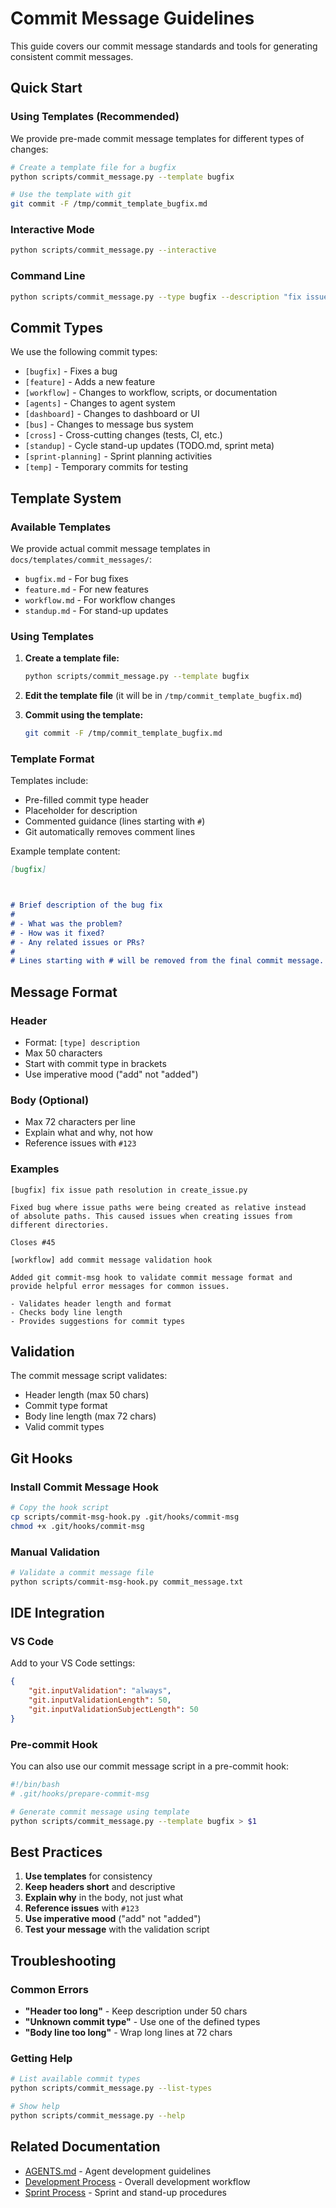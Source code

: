 # Commit Message Guidelines

This guide covers our commit message standards and tools for generating consistent commit messages.

## Quick Start

### Using Templates (Recommended)

We provide pre-made commit message templates for different types of changes:

```bash
# Create a template file for a bugfix
python scripts/commit_message.py --template bugfix

# Use the template with git
git commit -F /tmp/commit_template_bugfix.md
```

### Interactive Mode

```bash
python scripts/commit_message.py --interactive
```

### Command Line

```bash
python scripts/commit_message.py --type bugfix --description "fix issue path resolution"
```

## Commit Types

We use the following commit types:

- `[bugfix]` - Fixes a bug
- `[feature]` - Adds a new feature  
- `[workflow]` - Changes to workflow, scripts, or documentation
- `[agents]` - Changes to agent system
- `[dashboard]` - Changes to dashboard or UI
- `[bus]` - Changes to message bus system
- `[cross]` - Cross-cutting changes (tests, CI, etc.)
- `[standup]` - Cycle stand-up updates (TODO.md, sprint meta)
- `[sprint-planning]` - Sprint planning activities
- `[temp]` - Temporary commits for testing

## Template System

### Available Templates

We provide actual commit message templates in `docs/templates/commit_messages/`:

- `bugfix.md` - For bug fixes
- `feature.md` - For new features
- `workflow.md` - For workflow changes
- `standup.md` - For stand-up updates

### Using Templates

1. **Create a template file:**
   ```bash
   python scripts/commit_message.py --template bugfix
   ```

2. **Edit the template file** (it will be in `/tmp/commit_template_bugfix.md`)

3. **Commit using the template:**
   ```bash
   git commit -F /tmp/commit_template_bugfix.md
   ```

### Template Format

Templates include:
- Pre-filled commit type header
- Placeholder for description
- Commented guidance (lines starting with `#`)
- Git automatically removes comment lines

Example template content:
```markdown
[bugfix] 



# Brief description of the bug fix
# 
# - What was the problem?
# - How was it fixed?
# - Any related issues or PRs?
# 
# Lines starting with # will be removed from the final commit message.
```

## Message Format

### Header
- Format: `[type] description`
- Max 50 characters
- Start with commit type in brackets
- Use imperative mood ("add" not "added")

### Body (Optional)
- Max 72 characters per line
- Explain what and why, not how
- Reference issues with `#123`

### Examples

```
[bugfix] fix issue path resolution in create_issue.py

Fixed bug where issue paths were being created as relative instead
of absolute paths. This caused issues when creating issues from
different directories.

Closes #45
```

```
[workflow] add commit message validation hook

Added git commit-msg hook to validate commit message format and
provide helpful error messages for common issues.

- Validates header length and format
- Checks body line length
- Provides suggestions for commit types
```

## Validation

The commit message script validates:
- Header length (max 50 chars)
- Commit type format
- Body line length (max 72 chars)
- Valid commit types

## Git Hooks

### Install Commit Message Hook

```bash
# Copy the hook script
cp scripts/commit-msg-hook.py .git/hooks/commit-msg
chmod +x .git/hooks/commit-msg
```

### Manual Validation

```bash
# Validate a commit message file
python scripts/commit-msg-hook.py commit_message.txt
```

## IDE Integration

### VS Code

Add to your VS Code settings:

```json
{
    "git.inputValidation": "always",
    "git.inputValidationLength": 50,
    "git.inputValidationSubjectLength": 50
}
```

### Pre-commit Hook

You can also use our commit message script in a pre-commit hook:

```bash
#!/bin/bash
# .git/hooks/prepare-commit-msg

# Generate commit message using template
python scripts/commit_message.py --template bugfix > $1
```

## Best Practices

1. **Use templates** for consistency
2. **Keep headers short** and descriptive
3. **Explain why** in the body, not just what
4. **Reference issues** with `#123`
5. **Use imperative mood** ("add" not "added")
6. **Test your message** with the validation script

## Troubleshooting

### Common Errors

- **"Header too long"** - Keep description under 50 chars
- **"Unknown commit type"** - Use one of the defined types
- **"Body line too long"** - Wrap long lines at 72 chars

### Getting Help

```bash
# List available commit types
python scripts/commit_message.py --list-types

# Show help
python scripts/commit_message.py --help
```

## Related Documentation

- [AGENTS.md](../AGENTS.md) - Agent development guidelines
- [Development Process](../development.md) - Overall development workflow
- [Sprint Process](../sprint_process.md) - Sprint and stand-up procedures 